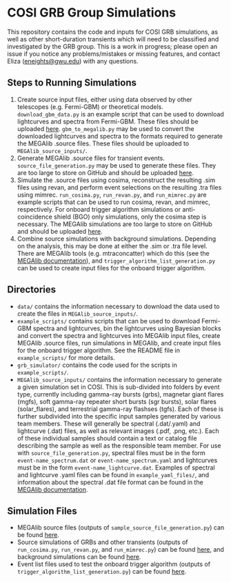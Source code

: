 # COSI GRB Group Simulations

This repository contains the code and inputs for COSI GRB simulations, as well as other short-duration transients which will need to be classified and investigated by the GRB group. This is a work in progress; please open an issue if you notice any problems/mistakes or missing features, and contact Eliza (eneights@gwu.edu) with any questions.

## Steps to Running Simulations      
1. Create source input files, either using data observed by other telescopes (e.g. Fermi-GBM) or theoretical models. `download_gbm_data.py` is an example script that can be used to download lightcurves and spectra from Fermi-GBM. These files should be uploaded [here](https://drive.google.com/drive/folders/1YyWmEs8tcCKV6VqznUa60y_0zN3IDP-9). `gbm_to_megalib.py` may be used to convert the downloaded lightcurves and spectra to the formats required to generate the MEGAlib .source files. These files should be uploaded to `MEGAlib_source_inputs/`.       
2. Generate MEGAlib .source files for transient events. `source_file_generation.py` may be used to generate these files. They are too large to store on GitHub and should be uploaded [here](https://drive.google.com/drive/folders/1SAxRKPWObcZQ8T93njdKWMTDuI4_-Bx3).      
3. Simulate the .source files using cosima, reconstruct the resulting .sim files using revan, and perform event selections on the resulting .tra files using mimrec. `run_cosima.py`, `run_revan.py`, and `run_mimrec.py` are example scripts that can be used to run cosima, revan, and mimrec, respectively. For onboard trigger algorithm simulations or anti-coincidence shield (BGO) only simulations, only the cosima step is necessary. The MEGAlib simulations are too large to store on GitHub and should be uploaded [here](https://drive.google.com/drive/folders/1aPKtB7uTr5LNG3xGbeCpIPTbAW6ibvk3).   
4. Combine source simulations with background simulations. Depending on the analysis, this may be done at either the .sim or .tra file level. There are MEGAlib tools (e.g. mtraconcatter) which do this (see the [MEGAlib documentation](https://megalibtoolkit.com/documentation.html)), and `trigger_algorithm_list_generation.py` can be used to create input files for the onboard trigger algorithm. 

## Directories          
- `data/` contains the information necessary to download the data used to create the files in `MEGAlib_source_inputs/`. 
- `example_scripts/` contains scripts that can be used to download Fermi-GBM spectra and lightcurves, bin the lightcurves using Bayesian blocks and convert the spectra and lightcurves into MEGAlib input files, create MEGAlib .source files, run simulations in MEGAlib, and create input files for the onboard trigger algorithm. See the README file in `example_scripts/` for more details.             
- `grb_simulator/` contains the code used for the scripts in `example_scripts/`.          
- `MEGAlib_source_inputs/` contains the information necessary to generate a given simulation set in COSI. This is sub-divided into folders by event type, currently including gamma-ray bursts (grbs), magnetar giant flares (mgfs), soft gamma-ray repeater short bursts (sgr bursts), solar flares (solar_flares), and terrestrial gamma-ray flashses (tgfs). Each of these is further subdivided into the specific input samples generated by various team members. These will generally be spectral (.dat/.yaml) and lightcurve (.dat) files, as well as relevant images (.pdf, .png, etc.). Each of these individual samples should contain a text or catalog file describing the sample as well as the responsible team member. For use with `source_file_generation.py`, spectral files must be in the form `event-name_spectrum.dat` or `event-name_spectrum.yaml` and lightcurves must be in the form `event-name_lightcurve.dat`. Examples of spectral and lightcurve .yaml files can be found in `example_yaml_files/`, and information about the spectral .dat file format can be found in the [MEGAlib documentation](https://megalibtoolkit.com/documentation.html).       

## Simulation Files
- MEGAlib source files (outputs of `sample_source_file_generation.py`) can be found [here](https://drive.google.com/drive/folders/1SAxRKPWObcZQ8T93njdKWMTDuI4_-Bx3).     
- Source simulations of GRBs and other transients (outputs of `run_cosima.py`, `run_revan.py`, and `run_mimrec.py`) can be found [here](https://drive.google.com/drive/folders/1aPKtB7uTr5LNG3xGbeCpIPTbAW6ibvk3), and background simulations can be found [here](https://drive.google.com/drive/folders/1OTN-_8gUxedueEbL3mPeh0_0kh7e9kKF).      
- Event list files used to test the onboard trigger algorithm (outputs of `trigger_algorithm_list_generation.py`) can be found [here](https://drive.google.com/drive/folders/1ibXOrTFD2-ntYy54HbWRXj7YYmueEl0e).     
